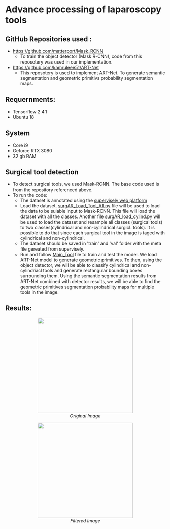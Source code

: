 # Advance processing of laparoscopy tools 
## GitHub Repositories used : 
  - https://github.com/matterport/Mask_RCNN 
    - To train the object detector (Mask R-CNN), code from this reposotery was used in our implementation. 
  - https://github.com/kamruleee51/ART-Net 
    - This reposotery is used to implement ART-Net. To generate semantic segmentation and geometric primitivs probability segmentation maps.
    
## Requernments:
  - Tensorflow 2.4.1 
  - Ubuntu 18 

## System 
  - Core i9
  - Geforce RTX 3080 
  - 32 gb RAM
  
## Surgical tool detection 
  - To detect surgical tools, we used Mask-RCNN. The base code used is from the repository referenced above.  
  - To run the code: 
    - The dataset is annotated using the [supervisely web platform](https://supervise.ly/)
    - Load the dataset. [surgAR_Load_Tool_All.py](https://github.com/MahBadran93/laparoscopic-Tools-Segmentation/blob/main/Mask_RCNN/surgAR_Load_Tool_All.py) file will be used to load the data to be suiable input to Mask-RCNN. This file will load the dataset with all the classes. Another file [surgAR_load_cylind.py](https://github.com/MahBadran93/laparoscopic-Tools-Segmentation/blob/main/Mask_RCNN/surgAR_load_cylind.py) will be used to load the dataset and resample all classes (surgical tools) to two classes(cylindrical and non-cylindrical surgicL tools). It is possible to do that since each surgical tool in the image is taged with cylindrical and non-cylindrical.
    - The dataset should be saved in 'train' and 'val' folder with the meta file gereated from supervisely.     
    - Run and follow [Main_Tool](https://github.com/MahBadran93/laparoscopic-Tools-Segmentation/blob/main/Mask_RCNN/Main_Tool.ipynb) file to train and test the model. We load ART-Net model to generate geometric primitives. To then, using the object detector, we will be able to classify cylindrical and non-cylindriacl tools and generate rectangular bounding boxes surrounding them. Using the semantic segmentation results from ART-Net combined with detector results, we will be able to find the geometric primitives segmentation probability maps for multiple tools in the image.      
  
## Results: 

 <p align="center">
    <img  src = "data/originalImages/original.jpg" width=300> <br>
     <em>Original Image</em>
 </p>
  <p align="center">
    <img  src = "data/homomorpicFilterImages/image_homomorphic2.jpg" width=300> <br>
     <em>Filtered Image</em>
 </p>
